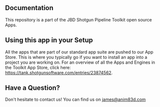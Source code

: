## Documentation
This repository is a part of the JBD Shotgun Pipeline Toolkit open source Apps.

## Using this app in your Setup
All the apps that are part of our standard app suite are pushed to our App Store.
This is where you typically go if you want to install an app into a project you are
working on. For an overview of all the Apps and Engines in the Toolkit App Store,
click here: https://tank.shotgunsoftware.com/entries/23874562.

## Have a Question?
Don't hesitate to contact us! You can find us on james@anim83d.com
